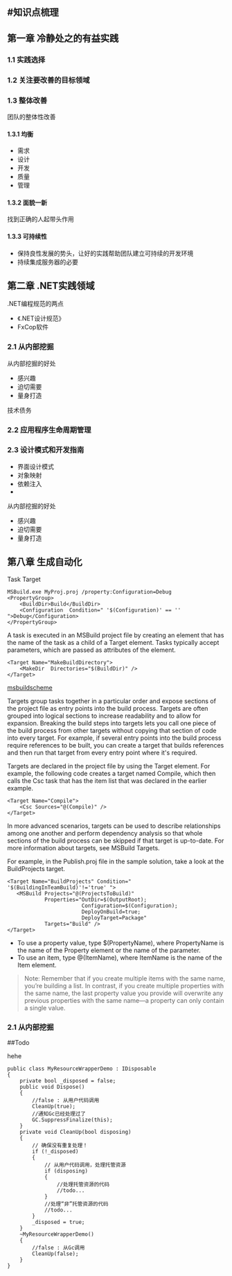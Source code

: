 #知识点梳理
----------


## 第一章 冷静处之的有益实践

### 1.1 实践选择
### 1.2 关注要改善的目标领域
### 1.3 整体改善
团队的整体性改善
#### 1.3.1 均衡
- 需求
- 设计
- 开发
- 质量
- 管理

#### 1.3.2 面貌一新
找到正确的人起带头作用

#### 1.3.3 可持续性
- 保持良性发展的势头，让好的实践帮助团队建立可持续的开发环境
- 持续集成服务器的必要

## 第二章 .NET实践领域

.NET编程规范的两点
- 《.NET设计规范》
- FxCop软件

### 2.1 从内部挖掘

从内部挖掘的好处
- 感兴趣
- 迫切需要
- 量身打造

技术债务


### 2.2 应用程序生命周期管理

### 2.3 设计模式和开发指南

- 界面设计模式
- 对象映射
- 依赖注入
- 


从内部挖掘的好处
- 感兴趣
- 迫切需要
- 量身打造


## 第八章 生成自动化

Task
Target


	MSBuild.exe MyProj.proj /property:Configuration=Debug
	<PropertyGroup>
    	<BuildDir>Build</BuildDir>
		<Configuration  Condition=" '$(Configuration)' == '' ">Debug</Configuration>
	</PropertyGroup>


A task is executed in an MSBuild project file by creating an element that has the name of the task as a child of a Target element. Tasks typically accept parameters, which are passed as attributes of the element. 

	<Target Name="MakeBuildDirectory">
	    <MakeDir  Directories="$(BuildDir)" />
	</Target>

[msbuildscheme](https://www.asp.net/web-forms/overview/deployment/web-deployment-in-the-enterprise/understanding-the-project-file)


Targets group tasks together in a particular order and expose sections of the project file as entry points into the build process. Targets are often grouped into logical sections to increase readability and to allow for expansion. Breaking the build steps into targets lets you call one piece of the build process from other targets without copying that section of code into every target. For example, if several entry points into the build process require references to be built, you can create a target that builds references and then run that target from every entry point where it's required.

Targets are declared in the project file by using the Target element. For example, the following code creates a target named Compile, which then calls the Csc task that has the item list that was declared in the earlier example.

	<Target Name="Compile">
	    <Csc Sources="@(Compile)" />
	</Target>

In more advanced scenarios, targets can be used to describe relationships among one another and perform dependency analysis so that whole sections of the build process can be skipped if that target is up-to-date. For more information about targets, see MSBuild Targets.

For example, in the Publish.proj file in the sample solution, take a look at the BuildProjects target.
	
	<Target Name="BuildProjects" Condition=" '$(BuildingInTeamBuild)'!='true' ">
	   <MSBuild Projects="@(ProjectsToBuild)"           
	            Properties="OutDir=$(OutputRoot);
	                        Configuration=$(Configuration);
	                        DeployOnBuild=true;
	                        DeployTarget=Package"
	            Targets="Build" />
	</Target>


- To use a property value, type $(PropertyName), where PropertyName is the name of the Property element or the name of the parameter.
- To use an item, type @(ItemName), where ItemName is the name of the Item element.

> Note: Remember that if you create multiple items with the same name, you’re building a list. In contrast, if you create multiple properties with the same name, the last property value you provide will overwrite any previous properties with the same name—a property can only contain a single value.



### 2.1 从内部挖掘


##Todo

hehe

	public class MyResourceWrapperDemo : IDisposable
	{
	    private bool _disposed = false;
	    public void Dispose()
	    {
	        //false : 从用户代码调用
	        CleanUp(true);
	        //通知Gc已经处理过了
	        GC.SuppressFinalize(this);
	    }
	    private void CleanUp(bool disposing)
	    {
	        // 确保没有重复处理！
	        if (!_disposed)
	        {
	            // 从用户代码调用，处理托管资源
	            if (disposing)
	            {
	                //处理托管资源的代码
	                //todo...
	            }
	            //处理“非”托管资源的代码
	            //todo...
	        }
	        _disposed = true;
	    }
	    ~MyResourceWrapperDemo()
	    {
	        //false : 从Gc调用
	        CleanUp(false);
	    }
	}